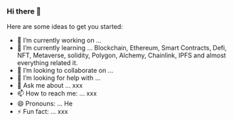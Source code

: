 ### Hi there 👋



Here are some ideas to get you started:

- 🔭 I’m currently working on ...
- 🌱 I’m currently learning ... Blockchain, Ethereum, Smart Contracts, Defi, NFT, Metaverse, solidity, Polygon, Alchemy, Chainlink, IPFS and almost everything related it.
- 👯 I’m looking to collaborate on ...
- 🤔 I’m looking for help with ...
- 💬 Ask me about ... xxx
- 📫 How to reach me: ... xxx
- 😄 Pronouns: ... He
- ⚡ Fun fact: ... xxx


